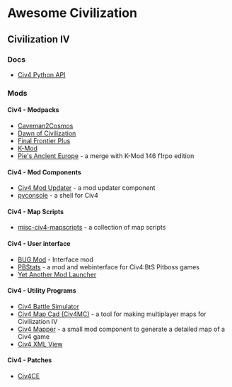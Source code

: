 # Awesome Civilization

## Civilization IV

### Docs
- [Civ4 Python API](http://civ4bug.sourceforge.net//PythonAPI/index.html)

### Mods

#### Civ4 - Modpacks
- [Caveman2Cosmos](https://github.com/caveman2cosmos/Caveman2Cosmos)
- [Dawn of Civilization](https://github.com/dguenms/Dawn-of-Civilization)
- [Final Frontier Plus](https://github.com/FinalFrontierPlus/civ4ffplus)
- [K-Mod](https://github.com/karadoc/Civ4-K-Mod)
- [Pie's Ancient Europe](https://github.com/keldath/PieAncientEurope) - a merge with K-Mod 146 f1rpo edition

#### Civ4 - Mod Components
- [Civ4 Mod Updater](https://github.com/civ4-mp/mod-updater) - a mod updater component
- [pyconsole](https://github.com/civ4-mp/pyconsole) - a shell for Civ4

#### Civ4 - Map Scripts
- [misc-civ4-mapscripts](https://github.com/samboy/misc-civ4-mapscripts) - a collection of map scripts

#### Civ4 - User interface
- [BUG Mod](https://github.com/dharkness/civ4bug) - Interface mod
- [PBStats](https://github.com/YggdrasiI/PBStats) - a mod and webinterface for Civ4:BtS Pitboss games
- [Yet Another Mod Launcher](https://github.com/TC01/civ4-launcher)

#### Civ4 - Utility Programs
- [Civ4 Battle Simulator](https://github.com/J-Moore/Civ4CombatCalc)
- [Civ4 Map Cad (Civ4MC)](https://github.com/germanjoey/civ4-mapcad) - a tool for making multiplayer maps for Civilization IV
- [Civ4 Mapper](https://github.com/YggdrasiI/Civ4Mapper) - a small mod component to generate a detailed map of a Civ4 game
- [Civ4 XML View](https://github.com/wlxjlj/civ4xml)

#### Civ4 - Patches
- [Civ4CE](https://github.com/f1rpo/Civ4CE)
